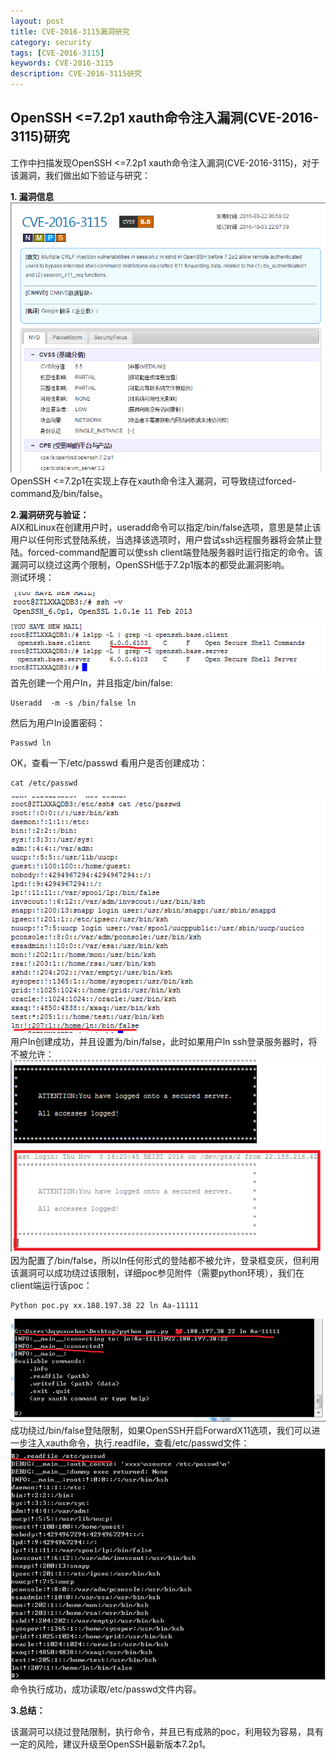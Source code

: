 ```yaml
---
layout: post
title: CVE-2016-3115漏洞研究
category: security
tags: [CVE-2016-3115]
keywords: CVE-2016-3115
description: CVE-2016-3115研究
---  
```


## OpenSSH <=7.2p1 xauth命令注入漏洞(CVE-2016-3115)研究  
      
工作中扫描发现OpenSSH <=7.2p1 xauth命令注入漏洞(CVE-2016-3115)，对于该漏洞，我们做出如下验证与研究：  

**1. 漏洞信息**  
![e1](/assets/themes/images/e1.png)  
OpenSSH <=7.2p1在实现上存在xauth命令注入漏洞，可导致绕过forced-command及/bin/false。  
 
**2.漏洞研究与验证：**  
AIX和Linux在创建用户时，useradd命令可以指定/bin/false选项，意思是禁止该用户以任何形式登陆系统，当选择该选项时，用户尝试ssh远程服务器将会禁止登陆。forced-command配置可以使ssh client端登陆服务器时运行指定的命令。该漏洞可以绕过这两个限制，OpenSSH低于7.2p1版本的都受此漏洞影响。  
测试环境：  
    
![e2](/assets/themes/images/e2.png)       
![e3](/assets/themes/images/e3.png)  
首先创建一个用户ln，并且指定/bin/false:  

	Useradd  -m -s /bin/false ln  

然后为用户ln设置密码：  

	Passwd ln  

OK，查看一下/etc/passwd 看用户是否创建成功：  

	cat /etc/passwd  

![e4](/assets/themes/images/e4.png)   
用户ln创建成功，并且设置为/bin/false，此时如果用户ln ssh登录服务器时，将不被允许：  
![e5](/assets/themes/images/e5.png)    
因为配置了/bin/false，所以ln任何形式的登陆都不被允许，登录框变灰，但利用该漏洞可以成功绕过该限制，详细poc参见附件（需要python环境），我们在client端运行该poc：  

    Python poc.py xx.188.197.38 22 ln Aa-11111  

![e6](/assets/themes/images/e6.png)
成功绕过/bin/false登陆限制，如果OpenSSH开启ForwardX11选项，我们可以进一步注入xauth命令，执行.readfile，查看/etc/passwd文件：  
![e7](/assets/themes/images/e7.png)  
命令执行成功，成功读取/etc/passwd文件内容。  

**3.总结：**  

该漏洞可以绕过登陆限制，执行命令，并且已有成熟的poc，利用较为容易，具有一定的风险，建议升级至OpenSSH最新版本7.2p1。  

  

